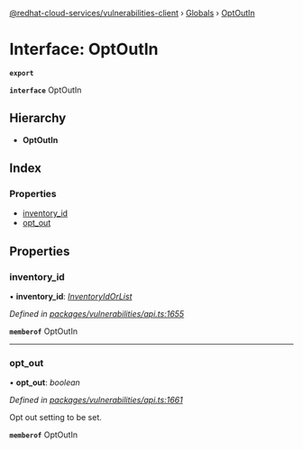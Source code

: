 [@redhat-cloud-services/vulnerabilities-client](../README.md) › [Globals](../globals.md) › [OptOutIn](optoutin.md)

# Interface: OptOutIn

**`export`** 

**`interface`** OptOutIn

## Hierarchy

* **OptOutIn**

## Index

### Properties

* [inventory_id](optoutin.md#inventory_id)
* [opt_out](optoutin.md#opt_out)

## Properties

###  inventory_id

• **inventory_id**: *[InventoryIdOrList](../globals.md#inventoryidorlist)*

*Defined in [packages/vulnerabilities/api.ts:1655](https://github.com/RedHatInsights/javascript-clients/blob/master/packages/vulnerabilities/api.ts#L1655)*

**`memberof`** OptOutIn

___

###  opt_out

• **opt_out**: *boolean*

*Defined in [packages/vulnerabilities/api.ts:1661](https://github.com/RedHatInsights/javascript-clients/blob/master/packages/vulnerabilities/api.ts#L1661)*

Opt out setting to be set.

**`memberof`** OptOutIn
